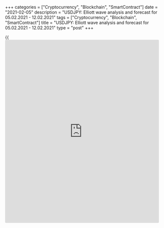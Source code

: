 +++
categories = ["Cryptocurrency", "Blockchain", "SmartContract"]
date = "2021-02-05"
description = "USDJPY: Elliott wave analysis and forecast for 05.02.2021 - 12.02.2021"
tags = ["Cryptocurrency", "Blockchain", "SmartContract"]
title = "USDJPY: Elliott wave analysis and forecast for 05.02.2021 - 12.02.2021"
type = "post"
+++

{{<iframe id="large-banner" src="https://www.bounty.group/#slide=12.0" width="100%" height="600" scrolling="no" style="border: 0px solid rgb(216, 221, 230); border-radius: 3px;">}}

2021-02-05

2021-02-05

USDJPY: Elliott wave analysis and forecast for 05.02.2021 –
12.02.2021Alex Geuta

 **Main scenario:** short positions will be relevant below the level of
106.16 with a target of 101.74 – 100.00.

 **Alternative scenario:** breakout and consolidation above the level of
106.16 will allow the pair to continue rising to the levels of 107.01 –
108.18.

 **Analysis:** Daily time frame: presumably, a correction of larger
degree is completed in the form of wave (B). Wave (С) has started to
form, with the third wave 3 of (C) developing inside. The third wave of
smaller degree iii of 3 formed on the H4 time frame, and an ascending
correction is nearing completion as the fourth wave iv of 3. Apparently,
wave (c) of iv is nearing completion on the H1 time frame. If this
assumption is correct, the pair will continue to fall to the levels of
101.74 – 100.00 once the correction’s over. The level of 106.16 is
critical in this scenario as the breakout will enable the pair to
continue growing to the levels of 107.01 – 108.18.

* * *

* * *

## Price chart of USDJPY in real time mode

The content of this article reflects the author’s opinion and does not
necessarily reflect the official position of LiteForex. The material
published on this page is provided for informational purposes only and
should not be considered as the provision of investment advice for the
purposes of Directive 2004/39/EC.

Rate this article:

{{value}}

( {{count}} {{title}} )